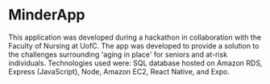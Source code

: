 # MinderApp
This application was developed during a hackathon in collaboration with the Faculty of Nursing at UofC. The app was developed to provide a solution to the challenges surrounding 'aging in place' for seniors and at-risk individuals. Technologies used were: SQL database hosted on Amazon RDS, Express (JavaScript), Node, Amazon EC2, React Native, and Expo.
